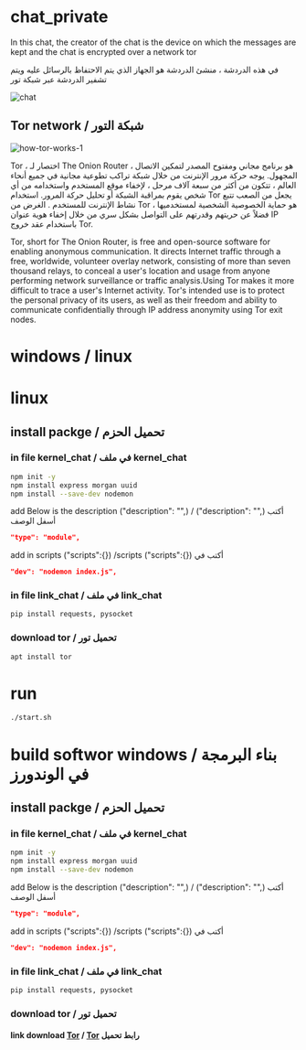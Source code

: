 # chat_private
In this chat, the creator of the chat is the device on which the messages are kept and the chat is encrypted over a network tor 

في هذه الدردشة ، منشئ الدردشة هو الجهاز الذي يتم الاحتفاظ بالرسائل عليه ويتم تشفير الدردشة عبر شبكة تور

![chat](https://user-images.githubusercontent.com/112539184/213910994-9fad47d5-d17a-445c-ab6f-fca04d0bfe6c.png)

## Tor network / شبكة التور

![how-tor-works-1](https://user-images.githubusercontent.com/112539184/213849299-13c5dd75-f794-41b8-a27c-3d4144c47585.png)

Tor ، اختصار لـ The Onion Router ، هو برنامج مجاني ومفتوح المصدر لتمكين الاتصال المجهول. يوجه حركة مرور الإنترنت من خلال شبكة تراكب تطوعية مجانية في جميع أنحاء العالم ، تتكون من أكثر من سبعة آلاف مرحل ، لإخفاء موقع المستخدم واستخدامه من أي شخص يقوم بمراقبة الشبكة أو تحليل حركة المرور. استخدام Tor يجعل من الصعب تتبع نشاط الإنترنت للمستخدم . الغرض من Tor هو حماية الخصوصية الشخصية لمستخدميها ، فضلاً عن حريتهم وقدرتهم على التواصل بشكل سري من خلال إخفاء هوية عنوان IP باستخدام عقد خروج Tor.

Tor, short for The Onion Router, is free and open-source software for enabling anonymous communication. It directs Internet traffic through a free, worldwide, volunteer overlay network, consisting of more than seven thousand relays, to conceal a user's location and usage from anyone performing network surveillance or traffic analysis.Using Tor makes it more difficult to trace a user's Internet activity. Tor's intended use is to protect the personal privacy of its users, as well as their freedom and ability to communicate confidentially through IP address anonymity using Tor exit nodes.

# windows / linux
# linux
## install packge / تحميل الحزم

### in file kernel_chat / في ملف kernel_chat
```sh
npm init -y
npm install express morgan uuid
npm install --save-dev nodemon
```
add Below is the description ("description": "",) / ("description": "",) أكتب أسفل الوصف 
```json
"type": "module",
```
add in scripts ("scripts":{}) /scripts ("scripts":{}) أكتب في 
```json
"dev": "nodemon index.js",
```
### in file link_chat  / في ملف link_chat
```sh
pip install requests, pysocket
```
### download tor / تحميل تور
```sh
apt install tor
```

# run
```sh
./start.sh
```
# build softwor windows / بناء البرمجة في الوندورز

## install packge / تحميل الحزم

### in file kernel_chat / في ملف kernel_chat
```sh
npm init -y
npm install express morgan uuid
npm install --save-dev nodemon
```
add Below is the description ("description": "",) / ("description": "",) أكتب أسفل الوصف 
```json
"type": "module",
```
add in scripts ("scripts":{}) /scripts ("scripts":{}) أكتب في 
```json
"dev": "nodemon index.js",
```
### in file link_chat  / في ملف link_chat
```sh
pip install requests, pysocket
```
### download tor / تحميل تور
#### link download [Tor](https://www.torproject.org/download/tor/) / [Tor](https://www.torproject.org/download/tor/) رابط تحميل 
